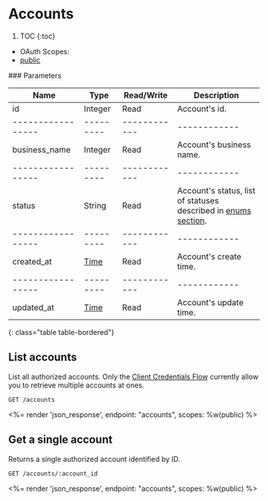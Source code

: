 # Accounts

1. TOC
{:toc}

<ul class="nav nav-pills pull-right" role="tablist">
  <li class="disabled"><a>OAuth Scopes:</a></li>
  <li class="active"><a href="#public" role="tab" data-toggle="pill">public</a></li>
</ul>

<div class="tab-content" markdown="1">
  <div class="tab-pane active" id="public" markdown="1">
### Parameters

Name             | Type    | Read/Write | Description
-----------------|---------|------------|------------
id               | Integer | Read                                 | Account's id.
-----------------|---------|------------|------------
business_name    | Integer | Read                                 | Account's business name.
-----------------|---------|------------|------------
status           | String  | Read                                 | Account's status, list of statuses described in [enums section](/reference/enums/#account-statuses).
-----------------|---------|------------|------------
created_at       | [Time](/reference/enums#formats)  | Read       | Account's create time.
-----------------|---------|------------|------------
updated_at       | [Time](/reference/enums#formats)  | Read       | Account's update time.
{: class="table table-bordered"}
  </div>
</div>

## List accounts

List all authorized accounts. Only the [Client Credentials Flow](/reference/authorization/#client-credentials-flow) currently allow you to retrieve multiple accounts at ones.

~~~
GET /accounts
~~~

<%= render 'json_response', endpoint: "accounts", scopes: %w(public) %>

## Get a single account

Returns a single authorized account identified by ID.

~~~
GET /accounts/:account_id
~~~

<%= render 'json_response', endpoint: "accounts", scopes: %w(public) %>
